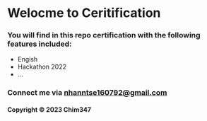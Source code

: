 # Welocme to Ceritification

### You will find in this repo certification with the following features included:

* Engish
* Hackathon 2022
* ...

  
### Connect me via nhanntse160792@gmail.com
#### Copyright &#169; 2023 Chim347


